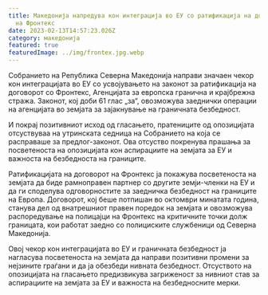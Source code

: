 ```yaml
---
title: Македонија напредува кон интеграција во ЕУ со ратификација на договорот
  на Фронтекс
date: 2023-02-13T14:57:23.026Z
category: македонија
featured: true
featuredImage: ../img/frontex.jpg.webp
---
```


Собранието на Република Северна Македонија направи значаен чекор кон интеграцијата во ЕУ со усвојувањето на законот за ратификација на договорот со Фронтекс, Агенцијата за европска гранична и крајбрежна стража. Законот, кој доби 61 глас „за“, овозможува заеднички операции на агенцијата во земјата за зајакнување на граничната безбедност.

И покрај позитивниот исход од гласањето, пратениците од опозицијата отсуствуваа на утринската седница на Собранието на која се расправаше за предлог-законот. Ова отсуство покренува прашања за посветеноста на опозицијата кон аспирациите на земјата за ЕУ и важноста на безбедноста на границите.

Ратификацијата на договорот на Фронтекс ја покажува посветеноста на земјата да биде рамноправен партнер со другите земји-членки на ЕУ и да ги споделува одговорностите за заедничка безбедност на границите на Европа. Договорот, кој беше потпишан во октомври минатата година, станува дел од внатрешниот правен поредок на земјата и овозможува распоредување на полицајци на Фронтекс на критичните точки долж границата, кои работат заедно со полициските службеници од Северна Македонија.

Овој чекор кон интеграцијата во ЕУ и граничната безбедност ја нагласува посветеноста на земјата да направи позитивни промени за нејзините граѓани и да ја обезбеди нивната безбедност. Отсуството на опозицијата на гласањето предизвикува загриженост за нивниот став за аспирациите на земјата за ЕУ и важноста на безбедносните мерки.
